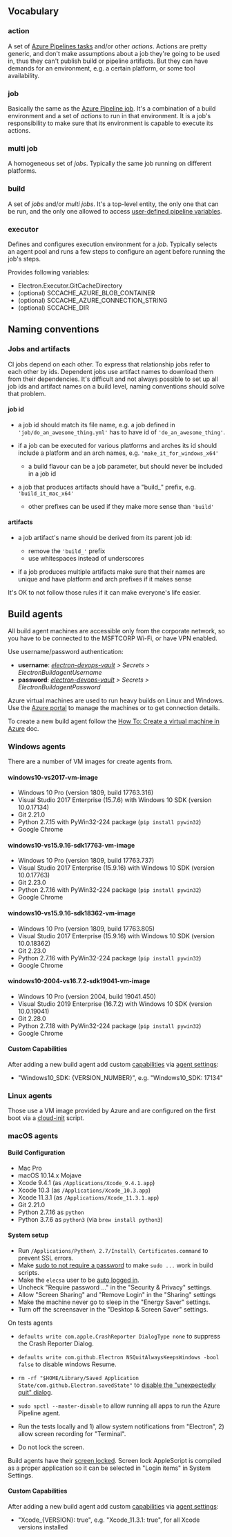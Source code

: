 ## Vocabulary

### action

A set of [Azure Pipelines tasks][] and/or other *actions*.
Actions are pretty generic, and don't make assumptions about a job they're going to be used in,
thus they can't publish build or pipeline artifacts.
But they can have demands for an environment, e.g. a certain platform, or some tool availability.

### job

Basically the same as the [Azure Pipeline job][].
It's a combination of a build environment and a set of *actions* to run in that environment.
It is a job's responsibility to make sure that its environment is capable to execute its actions.

### multi job

A homogeneous set of *jobs*. Typically the same job running on different platforms.

### build

A set of *jobs* and/or *multi jobs*.
It's a top-level entity, the only one that can be run,
and the only one allowed to access [user-defined pipeline variables][].

### executor

Defines and configures execution environment for a *job*.
Typically selects an agent pool and runs a few steps to configure an agent before running the job's steps.

Provides following variables:
- Electron.Executor.GitCacheDirectory
- (optional) SCCACHE_AZURE_BLOB_CONTAINER
- (optional) SCCACHE_AZURE_CONNECTION_STRING
- (optional) SCCACHE_DIR

## Naming conventions

### Jobs and artifacts

CI jobs depend on each other. To express that relationship jobs refer to each other by ids.
Dependent jobs use artifact names to download them from their dependencies.
It's difficult and not always possible to set up all job ids and artifact names on a build level,
naming conventions should solve that problem.

#### job id

-   a job id should match its file name, e.g. a job defined in `'job/do_an_awesome_thing.yml'`
    has to have id of `'do_an_awesome_thing'`.

-   if a job can be executed for various platforms and arches
    its id should include a platform and an arch names, e.g. `'make_it_for_windows_x64'`
    - a build flavour can be a job parameter, but should never be included in a job id

-   a job that produces artifacts should have a "build_" prefix, e.g. `'build_it_mac_x64'`
    - other prefixes can be used if they make more sense than `'build'`

#### artifacts

-   a job artifact's name should be derived from its parent job id:
    - remove the `'build_'` prefix
    - use whitespaces instead of underscores

-   if a job produces multiple artifacts make sure that their names are unique
    and have platform and arch prefixes if it makes sense

It's OK to not follow those rules if it can make everyone's life easier.

## Build agents

All build agent machines are accessible only from the corporate network,
so you have to be connected to the MSFTCORP Wi-Fi, or have VPN enabled.

Use username/password authentication:
- **username**: *[electron-devops-vault][] > Secrets > ElectronBuildagentUsername*
- **password**: *[electron-devops-vault][] > Secrets > ElectronBuildagentPassword*

Azure virtual machines are used to run heavy builds on Linux and Windows.
Use the [Azure portal][] to manage the machines or to get connection details.

To create a new build agent follow the [How To: Create a virtual machine in Azure][] doc.

### Windows agents

There are a number of VM images for create agents from.

#### windows10-vs2017-vm-image

- Windows 10 Pro (version 1809, build 17763.316)
- Visual Studio 2017 Enterprise (15.7.6) with Windows 10 SDK (version 10.0.17134)
- Git 2.21.0
- Python 2.7.15 with PyWin32-224 package (`pip install pywin32`)
- Google Chrome

#### windows10-vs15.9.16-sdk17763-vm-image

- Windows 10 Pro (version 1809, build 17763.737)
- Visual Studio 2017 Enterprise (15.9.16) with Windows 10 SDK (version 10.0.17763)
- Git 2.23.0
- Python 2.7.16 with PyWin32-224 package (`pip install pywin32`)
- Google Chrome

#### windows10-vs15.9.16-sdk18362-vm-image

- Windows 10 Pro (version 1809, build 17763.805)
- Visual Studio 2017 Enterprise (15.9.16) with Windows 10 SDK (version 10.0.18362)
- Git 2.23.0
- Python 2.7.16 with PyWin32-224 package (`pip install pywin32`)
- Google Chrome

#### windows10-2004-vs16.7.2-sdk19041-vm-image

- Windows 10 Pro (version 2004, build 19041.450)
- Visual Studio 2019 Enterprise (16.7.2) with Windows 10 SDK (version 10.0.19041)
- Git 2.28.0
- Python 2.7.18 with PyWin32-224 package (`pip install pywin32`)
- Google Chrome

#### Custom Capabilities

After adding a new build agent add custom [capabilities][] via [agent settings][]:
- "Windows10_SDK: {VERSION_NUMBER}", e.g. "Windows10_SDK: 17134"

### Linux agents

Those use a VM image provided by Azure and are configured on the first boot via a [cloud-init][] script.

### macOS agents

#### Build Configuration

- Mac Pro
- macOS 10.14.x Mojave
- Xcode 9.4.1 (as `/Applications/Xcode_9.4.1.app`)
- Xcode 10.3 (as `/Applications/Xcode_10.3.app`)
- Xcode 11.3.1 (as `/Applications/Xcode_11.3.1.app`)
- Git 2.21.0
- Python 2.7.16 as `python`
- Python 3.7.6 as `python3` (via `brew install python3`)

#### System setup

- Run `/Applications/Python\ 2.7/Install\ Certificates.command` to prevent SSL errors.
- Make [sudo to not require a password][] to make `sudo ...` work in build scripts.
- Make the `elecsa` user to be [auto logged in][].
- Uncheck "Require password ..." in the "Security & Privacy" settings.
- Allow "Screen Sharing" and "Remove Login" in the "Sharing" settings
- Make the machine never go to sleep in the "Energy Saver" settings.
- Turn off the screensaver in the "Desktop & Screen Saver" settings.

On tests agents
  - `defaults write com.apple.CrashReporter DialogType none`
    to suppress the Crash Reporter Dialog.

  - `defaults write com.github.Electron NSQuitAlwaysKeepsWindows -bool false`
    to disable windows Resume.

  - `rm -rf "$HOME/Library/Saved Application State/com.github.Electron.savedState"`
    to [disable the "unexpectedly quit" dialog][].

  - `sudo spctl --master-disable`
    to allow running all apps to run the Azure Pipeline agent.

  - Run the tests locally and 1) allow system notifications from "Electron", 2) allow screen recording for "Terminal".

  - Do not lock the screen.

Build agents have their [screen locked][]. Screen lock AppleScript is compiled
as a proper application so it can be selected in "Login items" in System Settings.

#### Custom Capabilities

After adding a new build agent add custom [capabilities][] via [agent settings][]:
- "Xcode_{VERSION}: true", e.g. "Xcode_11.3.1: true", for all Xcode versions installed

[Azure Pipelines tasks]: https://docs.microsoft.com/en-us/azure/devops/pipelines/process/tasks?view=vsts&tabs=yaml
[Azure Pipeline job]: https://docs.microsoft.com/en-us/azure/devops/pipelines/process/phases?view=vsts&tabs=yaml
[Azure portal]: https://ms.portal.azure.com/
[electron-devops-vault]: https://ms.portal.azure.com/#@microsoft.onmicrosoft.com/resource/subscriptions/1a3c1edb-1a92-4a1e-ab91-251fdc9e6680/resourceGroups/electron-devops-rg/providers/Microsoft.KeyVault/vaults/electron-devops-vault/overview
[user-defined pipeline variables]: https://docs.microsoft.com/en-us/azure/devops/pipelines/process/variables?view=vsts&tabs=yaml%2Cbatch#user-defined-variables
[sudo to not require a password]: https://apple.stackexchange.com/questions/257813/enable-sudo-without-a-password-on-macos
[auto logged in]: https://kb.wisc.edu/page.php?id=39258
[screen locked]: https://apple.stackexchange.com/a/316058
[capabilities]: https://docs.microsoft.com/en-us/azure/devops/pipelines/agents/agents?view=azure-devops#capabilities
[agent settings]: https://domoreexp.visualstudio.com/Teamspace/_settings/agentqueues?queueId=2359&view=jobs
[cloud-init]: https://docs.microsoft.com/en-us/azure/virtual-machines/linux/using-cloud-init
[How To: Create a virtual machine in Azure]: /docs/how_to/create_vm_in_azure.md
[disable the "unexpectedly quit" dialog]: https://github.com/electron/electron/issues/1234

